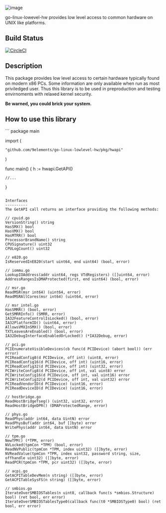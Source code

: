 
![image](assets/logo.png)

go-linux-lowevel-hw provides low level access to common hardware on UNIX like platforms.

Build Status
------------
[![CircleCI](https://circleci.com/gh/9elements/go-linux-lowlevel-hw.svg?style=svg)](https://circleci.com/gh/9elements/go-linux-lowlevel-hw)

Description
-----------
This package provides low level access to certain hardware typically found
on modern x86 PCs. Some information are only available when run as
most priviledged user. Thus this library is to be used in preproduction
and testing envirnoments with relaxed kernel security.

**Be warned, you could brick your system.**

How to use this library
-----------------------

´´´
package main

import (

	"github.com/9elements/go-linux-lowlevel-hw/pkg/hwapi"
)

func main() {
	h := hwapi.GetAPI()

	//...
}
```

Interfaces
----------
The GetAPI call returns an interface providing the following methods:
```
	// cpuid.go
	VersionString() string
	HasSMX() bool
	HasVMX() bool
	HasMTRR() bool
	ProcessorBrandName() string
	CPUSignature() uint32
	CPULogCount() uint32

	// e820.go
	IsReservedInE820(start uint64, end uint64) (bool, error)

	// iommu.go
	LookupIOAddress(addr uint64, regs VTdRegisters) ([]uint64, error)
	AddressRangesIsDMAProtected(first, end uint64) (bool, error)

	// msr.go
	ReadMSR(msr int64) (uint64, error)
	ReadMSRAllCores(msr int64) (uint64, error)

	// msr_intel.go
	HasSMRR() (bool, error)
	GetSMRRInfo() (SMRR, error)
	IA32FeatureControlIsLocked() (bool, error)
	IA32PlatformID() (uint64, error)
	AllowsVMXInSMX() (bool, error)
	TXTLeavesAreEnabled() (bool, error)
	IA32DebugInterfaceEnabledOrLocked() (*IA32Debug, error)

	// pci.go
	PCIEnumerateVisibleDevices(cb func(d PCIDevice) (abort bool)) (err error)
	PCIReadConfig8(d PCIDevice, off int) (uint8, error)
	PCIReadConfig16(d PCIDevice, off int) (uint16, error)
	PCIReadConfig32(d PCIDevice, off int) (uint32, error)
	PCIWriteConfig8(d PCIDevice, off int, val uint8) error
	PCIWriteConfig16(d PCIDevice, off int, val uint16) error
	PCIWriteConfig32(d PCIDevice, off int, val uint32) error
	PCIReadVendorID(d PCIDevice) (uint16, error)
	PCIReadDeviceID(d PCIDevice) (uint16, error)

	// hostbridge.go
	ReadHostBridgeTseg() (uint32, uint32, error)
	ReadHostBridgeDPR() (DMAProtectedRange, error)

	// phys.go
	ReadPhys(addr int64, data UintN) error
	ReadPhysBuf(addr int64, buf []byte) error
	WritePhys(addr int64, data UintN) error

	// tpm.go
	NewTPM() (*TPM, error)
	NVLocked(tpmCon *TPM) (bool, error)
	ReadNVPublic(tpmCon *TPM, index uint32) ([]byte, error)
	NVReadValue(tpmCon *TPM, index uint32, password string, size, offhandle uint32) ([]byte, error)
	ReadPCR(tpmCon *TPM, pcr uint32) ([]byte, error)

	// acpi.go
	GetACPITableDevMem(n string) ([]byte, error)
	GetACPITableSysFS(n string) ([]byte, error)

	// smbios.go
	IterateOverSMBIOSTables(n uint8, callback func(s *smbios.Structure) bool) (ret bool, err error)
	IterateOverSMBIOSTablesType0(callback func(t0 *SMBIOSType0) bool) (ret bool, err error)
```